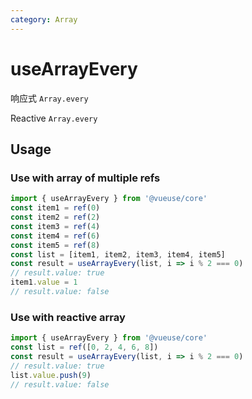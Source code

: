 ```yaml
---
category: Array
---
```


# useArrayEvery

响应式 `Array.every`

Reactive `Array.every`

## Usage

### Use with array of multiple refs

```js
import { useArrayEvery } from '@vueuse/core'
const item1 = ref(0)
const item2 = ref(2)
const item3 = ref(4)
const item4 = ref(6)
const item5 = ref(8)
const list = [item1, item2, item3, item4, item5]
const result = useArrayEvery(list, i => i % 2 === 0)
// result.value: true
item1.value = 1
// result.value: false
```

### Use with reactive array

```js
import { useArrayEvery } from '@vueuse/core'
const list = ref([0, 2, 4, 6, 8])
const result = useArrayEvery(list, i => i % 2 === 0)
// result.value: true
list.value.push(9)
// result.value: false
```
